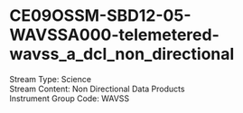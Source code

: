 # CE09OSSM-SBD12-05-WAVSSA000-telemetered-wavss_a_dcl_non_directional

Stream Type: Science<br>
Stream Content: Non Directional Data Products<br>
Instrument Group Code: WAVSS<br>
